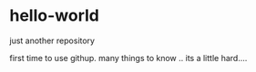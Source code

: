 # hello-world
just another repository


first time to use githup. many things to know .. its a little hard....
